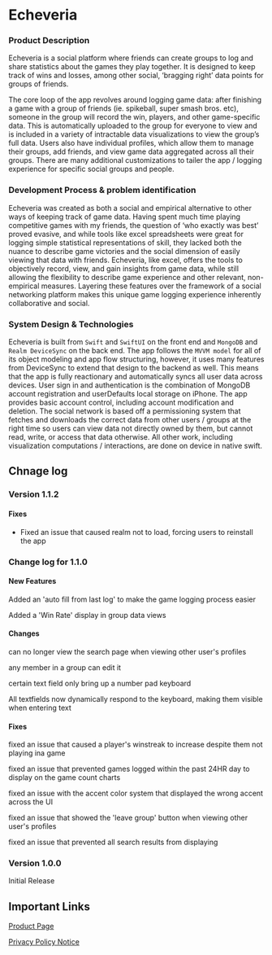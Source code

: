 # **Echeveria**

### **Product Description**
Echeveria is a social platform where friends can create groups to log and share statistics about the games they play together. It is designed to keep track of wins and losses, among other social, ‘bragging right’ data points for groups of friends. 

The core loop of the app revolves around logging game data: after finishing a game with a group of friends (ie. spikeball, super smash bros. etc), someone in the group will record the win, players, and other game-specific data. This is automatically uploaded to the group for everyone to view and is included in a variety of intractable  data visualizations to view the group’s full data. Users also have individual profiles, which allow them to manage their groups,  add friends, and view game data aggregated across all their groups. There are many additional customizations to tailer the app / logging experience for specific social groups and people.

### **Development Process & problem identification**
Echeveria was created as both a social and empirical alternative to other ways of keeping track of game data. Having spent much time playing competitive games with my friends, the question of ‘who exactly was best’ proved evasive, and while tools like excel spreadsheets were great for logging simple statistical representations of skill, they lacked both the nuance to describe game victories and the social dimension of easily viewing that data with friends. Echeveria, like excel, offers the tools to objectively record, view, and gain insights from game data, while still allowing the flexibility to describe game experience and other relevant, non-empirical measures. Layering these features over the framework of a social networking platform makes this unique game logging experience inherently collaborative and social.

### **System Design & Technologies**
Echeveria is built from ```Swift``` and ```SwiftUI``` on the front end and ```MongoDB``` and ```Realm DeviceSync``` on the back end. The app follows the ```MVVM model``` for all of its object modeling and app flow structuring, however, it uses many features from DeviceSync to extend that design to the backend as well. This means that the app is fully reactionary and automatically syncs all user data across devices. User sign in and authentication is the combination of MongoDB account registration and userDefaults local storage on iPhone. The app  provides basic account control, including account modification and deletion. The social network  is based off a permissioning system that fetches and downloads the correct data from other users / groups at the right time so users can view data not directly owned by them, but cannot read, write, or access that data otherwise. All other work, including visualization computations / interactions, are done on device in native swift. 

## **Chnage log**

### **Version 1.1.2**

#### **Fixes**

- Fixed an issue that caused realm not to load, forcing users to reinstall the app

  

### **Change log for 1.1.0**

#### **New Features**

Added an 'auto fill from last log' to make the game logging process easier

Added a 'Win Rate' display in group data views

#### **Changes**

can no longer view the search page when viewing other user's profiles

any member in a group can edit it

certain text field only bring up a number pad keyboard

All textfields now dynamically respond to the keyboard, making them visible when entering text

#### **Fixes**

fixed an issue that caused a player's winstreak to increase despite them not playing ina game

fixed an issue that prevented games logged within the past 24HR day to display on the game count charts

fixed an issue with the accent color system that displayed the wrong accent across the UI

fixed an issue that showed the 'leave group' button when viewing other user's profiles

fixed an issue that prevented all search results from displaying


### **Version 1.0.0**
Initial Release


## **Important Links**

[Product Page](https://apps.apple.com/us/app/echeveria/id6451054692)

[Privacy Policy Notice](https://doc-hosting.flycricket.io/echeveria-privacy-policy/76379ed8-adfc-4db1-bb39-53691e822eee/privacy)
